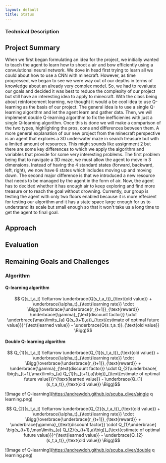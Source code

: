 ```yaml
---
layout: default
title: Status
---
```


### Technical Description ###
## Project Summary ##
When we first began formulating an idea for the project, we initially wanted to teach the agent to learn how to shoot a air and bow efficiently using a convulutional neural network. We dove in head first trying to learn all we could about how to use a CNN with minecraft. However, as time progressed, we began to see we were way out of our depths in terms of knowledge about an already very complex model. So, we had to revaluate our goals and decided it was best to reduce the complexity of our project but still have an interesting idea to apply to minecraft. With the class being about reinforcement learning, we thought it would a be cool idea to use Q-learning as the basis of our project. The general idea is to use a single Q-learning algorithm and let the agent learn and gather data. Then, we will implement double Q-learning algorithm to fix the inefficienies with just a single Q-learning algorithm. Once this is done we will make a comparison of the two types, highlighting the pros, cons and differences between them. A more general explanation of our new project from the minecraft perspective is an agent that explores a 3D underwater maze in search treasure but with a limited amount of resources. This might sounds like assignment 2 but there are some key differences to which we apply the algorithm and variables that provide for some very interesting problems. The first problem being that to navigate a 3D maze, we must allow the agent to move in 3 dimensions. Instead of having the 4 standard states (forward, backward, left, right), we now have 6 states which includes moving up and moving down. The second major difference is that we introduced a new resource that needs to be managed by the agent in the form of air. Now, the agent has to decided whether it has enough air to keep exploring and find more treasure or to reach the goal without drowning. Currently, our group is testing the agent with only two floors enabled because it is more effecient for testing our algorithm and it has a state space large enough for us to understand its scale but small enough so that it won't take us a long time to get the agent to final goal. 
## Approach ##
## Evaluation ##
## Remaining Goals and Challenges ##
### Algorithm ###
#### Q-learning algorithm ####
$$ Q(s_t,a_t)  \leftarrow \underbrace{Q(s_t,a_t)}_{\text{old value}} + \underbrace{\alpha_t}_{\text{learning rate}} \cdot \Bigg(\overbrace{\underbrace{r_{t+1}}_{\text{reward}}  \underbrace{\gamma}_{\text{discount factor}} \cdot \underbrace{\max\limits_{a} Q(s_{t+1},a)}_{\text{estimate of optimal future value}}}^{\text{learned value}}   - \underbrace{Q(s_t,a_t)}_{\text{old value}}  \Bigg)$$
#### Double Q-learning algorithm ####
$$ Q_{1}(s_t,a_t)  \leftarrow \underbrace{Q_{1}(s_t,a_t)}_{\text{old value}} + \underbrace{\alpha_t}_{\text{learning rate}} \cdot \Bigg(\overbrace{\underbrace{r_{t+1}}_{\text{reward}} +  \underbrace{\gamma}_{\text{discount factor}} \cdot Q_{2}\underbrace{ \big(s_{t+1},\max\limits_{a} Q_{1}(s_{t+1},a)\big)}_{\text{estimate of optimal future value}}}^{\text{learned value}}   - \underbrace{Q_{1}(s_t,a_t)}_{\text{old value}}  \Bigg)$$

![Image of Q-learning](https://andrewdoh.github.io/scuba_diver/single q learning.png)

$$ Q_{2}(s_t,a_t)  \leftarrow \underbrace{Q_{2}(s_t,a_t)}_{\text{old value}} + \underbrace{\alpha_t}_{\text{learning rate}} \cdot \Bigg(\overbrace{\underbrace{r_{t+1}}_{\text{reward}} +  \underbrace{\gamma}_{\text{discount factor}} \cdot Q_{1}\underbrace{ \big(s_{t+1},\max\limits_{a} Q_{2}(s_{t+1},a)\big)}_{\text{estimate of optimal future value}}}^{\text{learned value}}   - \underbrace{Q_{2}(s_t,a_t)}_{\text{old value}}  \Bigg)$$

![Image of Q-learning](https://andrewdoh.github.io/scuba_diver/double q learning.png)
